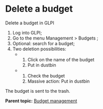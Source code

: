 Delete a budget
===============

Delete a budget in GLPI

1.  Log into GLPI;
2.  Go to the menu Management \> Budgets ;
3.  Optional: search for a budget;
4.  Two deletion possibilities:
    -   1.  Click on the name of the budget
        2.  Put in dustbin

    -   1.  Check the budget
        2.  Massive action: Put in dustbin

The budget is sent to the trash.

**Parent topic:** [Budget
management](../glpi/management_budget.html "Budgets are managed via menu Management > Budgets")
